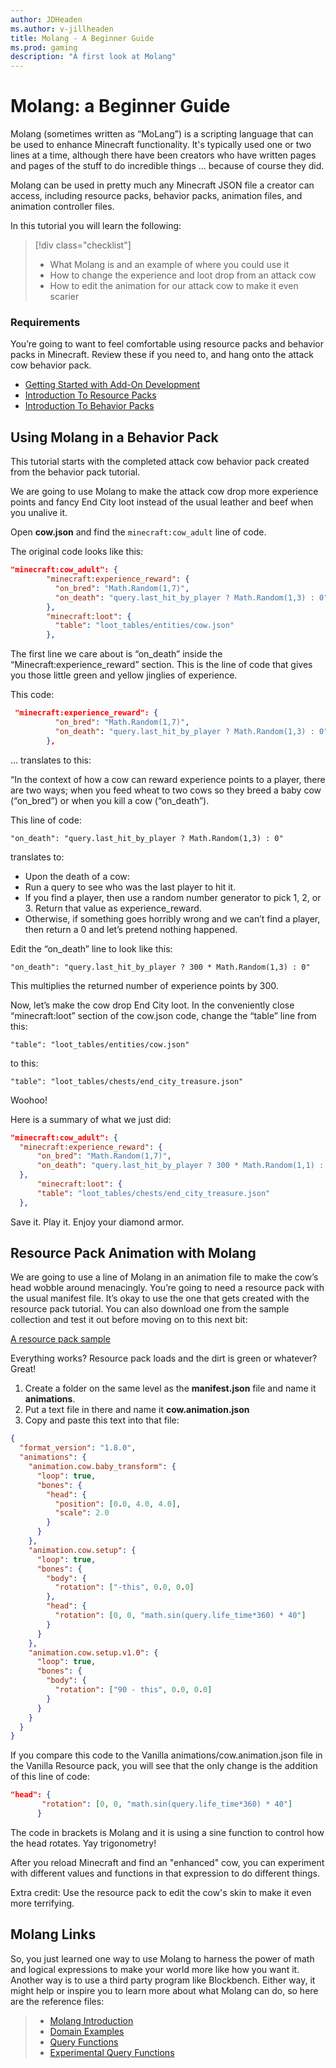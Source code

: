 ```yaml
---
author: JDHeaden
ms.author: v-jillheaden
title: Molang - A Beginner Guide
ms.prod: gaming
description: "A first look at Molang"
---
```


# Molang: a Beginner Guide

Molang (sometimes written as “MoLang”) is a scripting language that can be used to enhance Minecraft functionality. It's typically used one or two lines at a time, although there have been creators who have written pages and pages of the stuff to do incredible things ... because of course they did.

Molang can be used in pretty much any Minecraft JSON file a creator can access, including resource packs, behavior packs, animation files, and animation controller files.

In this tutorial you will learn the following:

> [!div class="checklist"]
>
> - What Molang is and an example of where you could use it
> - How to change the experience and loot drop from an attack cow
> - How to edit the animation for our attack cow to make it even scarier

### Requirements

You’re going to want to feel comfortable using resource packs and behavior packs in Minecraft. Review these if you need to, and hang onto the attack cow behavior pack.

- [Getting Started with Add-On Development](GettingStarted.md)
- [Introduction To Resource Packs](ResourcePack.md)
- [Introduction To Behavior Packs](BehaviorPack.md)

## Using Molang in a Behavior Pack

This tutorial starts with the completed attack cow behavior pack created from the behavior pack tutorial.

We are going to use Molang to make the attack cow drop more experience points and fancy End City loot instead of the usual leather and beef when you unalive it.

Open **cow.json** and find the `minecraft:cow_adult` line of code.

The original code looks like this:

```json
"minecraft:cow_adult": {
        "minecraft:experience_reward": {
          "on_bred": "Math.Random(1,7)",
          "on_death": "query.last_hit_by_player ? Math.Random(1,3) : 0"
        },
        "minecraft:loot": {
          "table": "loot_tables/entities/cow.json"
        },
```

The first line we care about is “on_death” inside the “Minecraft:experience_reward” section. This is the line of code that gives you those little green and yellow jinglies of experience.

This code:

```json
 "minecraft:experience_reward": {
          "on_bred": "Math.Random(1,7)",
          "on_death": "query.last_hit_by_player ? Math.Random(1,3) : 0"
        },
```

... translates to this:

“In the context of how a cow can reward experience points to a player, there are two ways; when you feed wheat to two cows so they breed a baby cow (“on_bred”) or when you kill a cow (“on_death”).

This line of code:

`"on_death": "query.last_hit_by_player ? Math.Random(1,3) : 0"`

translates to:

- Upon the death of a cow:
- Run a query to see who was the last player to hit it.
- If you find a player, then use a random number generator to pick 1, 2, or 3. Return that value as experience_reward.
- Otherwise, if something goes horribly wrong and we can’t find a player, then return a 0 and let’s pretend nothing happened.

Edit the “on_death” line to look like this:

`"on_death": "query.last_hit_by_player ? 300 * Math.Random(1,3) : 0"`

This multiplies the returned number of experience points by 300.

Now, let’s make the cow drop End City loot.
In the conveniently close “minecraft:loot” section of the cow.json code, change the “table” line from this:

`"table": "loot_tables/entities/cow.json"`

to this:

`"table": "loot_tables/chests/end_city_treasure.json"`

Woohoo!

Here is a summary of what we just did:

```json
"minecraft:cow_adult": {
  "minecraft:experience_reward": {
      "on_bred": "Math.Random(1,7)",
      "on_death": "query.last_hit_by_player ? 300 * Math.Random(1,1) : 0"
  },
      "minecraft:loot": {
      "table": "loot_tables/chests/end_city_treasure.json"
  },
```

Save it. Play it. Enjoy your diamond armor.

## Resource Pack Animation with Molang

We are going to use a line of Molang in an animation file to make the cow’s head wobble around menacingly. You’re going to need a resource pack with the usual manifest file. It’s okay to use the one that gets created with the resource pack tutorial. You can also download one from the sample collection and test it out before moving on to this next bit:

[A resource pack sample](https://github.com/microsoft/minecraft-samples/tree/main/resource_pack_sample)

Everything works? Resource pack loads and the dirt is green or whatever? Great!

1. Create a folder on the same level as the **manifest.json** file and name it **animations**.
1. Put a text file in there and name it **cow.animation.json**
1. Copy and paste this text into that file:

```json
{
  "format_version": "1.8.0",
  "animations": {
    "animation.cow.baby_transform": {
      "loop": true,
      "bones": {
        "head": {
          "position": [0.0, 4.0, 4.0],
          "scale": 2.0
        }
      }
    },
    "animation.cow.setup": {
      "loop": true,
      "bones": {
        "body": {
          "rotation": ["-this", 0.0, 0.0]
        },
        "head": {
          "rotation": [0, 0, "math.sin(query.life_time*360) * 40"]
        }
      }
    },
    "animation.cow.setup.v1.0": {
      "loop": true,
      "bones": {
        "body": {
          "rotation": ["90 - this", 0.0, 0.0]
        }
      }
    }
  }
}

```

If you compare this code to the Vanilla animations/cow.animation.json file in the Vanilla Resource pack, you will see that the only change is the addition of this line of code:

```json
"head": {
       "rotation": [0, 0, "math.sin(query.life_time*360) * 40"]
      }

```

The code in brackets is Molang and it is using a sine function to control how the head rotates. Yay trigonometry!

After you reload Minecraft and find an "enhanced" cow, you can experiment with different values and functions in that expression to do different things.

Extra credit: Use the resource pack to edit the cow's skin to make it even more terrifying.

## Molang Links

So, you just learned one way to use Molang to harness the power of math and logical expressions to make your world more like how you want it. Another way is to use a third party program like Blockbench. Either way, it might help or inspire you to learn more about what Molang can do, so here are the reference files:

>- [Molang Introduction](../Reference/Content/MolangReference/Examples/MolangConcepts/MolangIntroduction.md)
>- [Domain Examples](../Reference/Content/MolangReference/Examples/MolangConcepts/DomainExamples.md)
>- [Query Functions](../Reference/Content/MolangReference/Examples/MolangConcepts/QueryFunctions.md)
>- [Experimental Query Functions](../Reference/Content/MolangReference/Examples/MolangConcepts/ExperimentalQueryFunctions.md)
